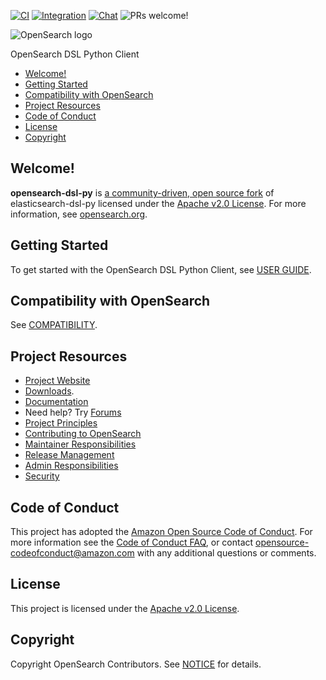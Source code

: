 [![CI](https://github.com/opensearch-project/opensearch-dsl-py/actions/workflows/ci.yml/badge.svg)](https://github.com/opensearch-project/opensearch-dsl-py/actions/workflows/ci.yml)
[![Integration](https://github.com/opensearch-project/opensearch-dsl-py/actions/workflows/integration.yml/badge.svg)](https://github.com/opensearch-project/opensearch-dsl-py/actions/workflows/integration.yml)
[![Chat](https://img.shields.io/badge/chat-on%20forums-blue)](https://discuss.opendistrocommunity.dev/c/clients/)
![PRs welcome!](https://img.shields.io/badge/PRs-welcome!-success)

![OpenSearch logo](https://github.com/opensearch-project/opensearch-dsl-py/raw/main/OpenSearch.svg)

OpenSearch DSL Python Client

- [Welcome!](https://github.com/opensearch-project/opensearch-dsl-py#welcome)
- [Getting Started](https://github.com/opensearch-project/opensearch-dsl-py#getting-started)
- [Compatibility with OpenSearch](https://github.com/opensearch-project/opensearch-dsl-py#compatibility-with-opensearch)
- [Project Resources](https://github.com/opensearch-project/opensearch-dsl-py#project-resources)
- [Code of Conduct](https://github.com/opensearch-project/opensearch-dsl-py#code-of-conduct)
- [License](https://github.com/opensearch-project/opensearch-dsl-py#license)
- [Copyright](https://github.com/opensearch-project/opensearch-dsl-py#copyright)

## Welcome!

**opensearch-dsl-py** is [a community-driven, open source fork](https://aws.amazon.com/blogs/opensource/introducing-opensearch/) of elasticsearch-dsl-py licensed under the [Apache v2.0 License](https://github.com/opensearch-project/opensearch-dsl-py/blob/main/LICENSE.txt). For more information, see [opensearch.org](https://opensearch.org/).

## Getting Started

To get started with the OpenSearch DSL Python Client, see [USER GUIDE](https://github.com/opensearch-project/opensearch-dsl-py/blob/main/USER_GUIDE.md).

## Compatibility with OpenSearch

See [COMPATIBILITY](https://github.com/opensearch-project/opensearch-dsl-py/blob/main/COMPATIBILITY.md).

## Project Resources

* [Project Website](https://opensearch.org/)
* [Downloads](https://opensearch.org/downloads.html).
* [Documentation](https://opensearch.org/docs/)
* Need help? Try [Forums](https://discuss.opendistrocommunity.dev/)
* [Project Principles](https://opensearch.org/#principles)
* [Contributing to OpenSearch](https://github.com/opensearch-project/opensearch-dsl-py/blob/main/CONTRIBUTING.md)
* [Maintainer Responsibilities](https://github.com/opensearch-project/opensearch-dsl-py/blob/main/MAINTAINERS.md)
* [Release Management](https://github.com/opensearch-project/opensearch-dsl-py/blob/main/RELEASING.md)
* [Admin Responsibilities](https://github.com/opensearch-project/opensearch-dsl-py/blob/main/ADMINS.md)
* [Security](https://github.com/opensearch-project/opensearch-dsl-py/blob/main/SECURITY.md)

## Code of Conduct

This project has adopted the [Amazon Open Source Code of Conduct](https://github.com/opensearch-project/opensearch-dsl-py/blob/main/CODE_OF_CONDUCT.md). For more information see the [Code of Conduct FAQ](https://aws.github.io/code-of-conduct-faq), or contact [opensource-codeofconduct@amazon.com](mailto:opensource-codeofconduct@amazon.com) with any additional questions or comments.

## License

This project is licensed under the [Apache v2.0 License](https://github.com/opensearch-project/opensearch-dsl-py/blob/main/LICENSE.txt).

## Copyright

Copyright OpenSearch Contributors. See [NOTICE](https://github.com/opensearch-project/opensearch-dsl-py/blob/main/NOTICE.txt) for details.
